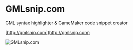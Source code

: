 # GMLsnip.com
GML syntax highlighter &amp; GameMaker code snippet creator

[http://gmlsnip.com](http://gmlsnip.com)

![GMLsnip.com](https://raw.githubusercontent.com/zbanack/GMLsnip/master/img/promo.jpg?token=AcdulTq9KmJSj1evTA9V9gCK1-CP333tks5cmU9pwA%3D%3D)
